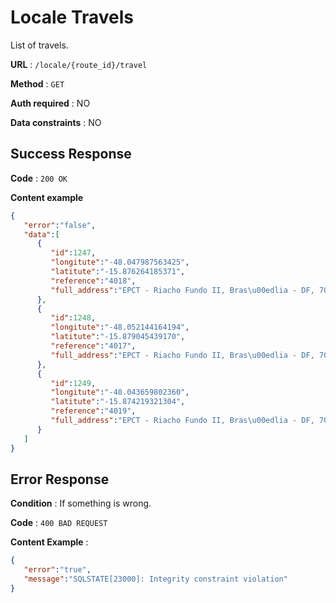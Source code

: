 # Locale Travels

List of travels.

**URL** : `/locale/{route_id}/travel`

**Method** : `GET`

**Auth required** : NO

**Data constraints** : NO

## Success Response

**Code** : `200 OK`

**Content example**

```json
{  
   "error":"false",
   "data":[  
      {  
         "id":1247,
         "longitute":"-48.047987563425",
         "latitute":"-15.876264185371",
         "reference":"4018",
         "full_address":"EPCT - Riacho Fundo II, Bras\u00edlia - DF, 70297-400, Brazil"
      },
      {  
         "id":1248,
         "longitute":"-48.052144164194",
         "latitute":"-15.879045439170",
         "reference":"4017",
         "full_address":"EPCT - Riacho Fundo II, Bras\u00edlia - DF, 70297-400, Brazil"
      },
      {  
         "id":1249,
         "longitute":"-48.043659802360",
         "latitute":"-15.874219321304",
         "reference":"4019",
         "full_address":"EPCT - Riacho Fundo II, Bras\u00edlia - DF, 70297-400, Brazil"
      }
   ]
}
```


## Error Response

**Condition** : If something is wrong.

**Code** : `400 BAD REQUEST`

**Content Example** :

```json
{  
   "error":"true",
   "message":"SQLSTATE[23000]: Integrity constraint violation"
}
```